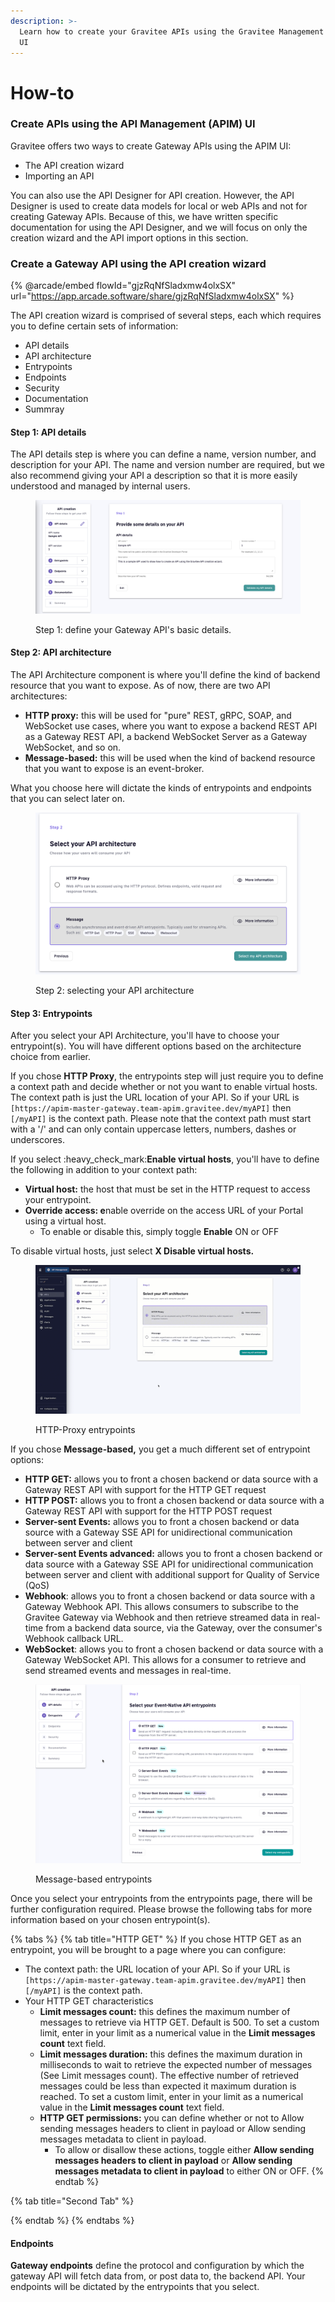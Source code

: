 ```yaml
---
description: >-
  Learn how to create your Gravitee APIs using the Gravitee Management Console
  UI
---
```


# How-to

### Create APIs using the API Management (APIM) UI

Gravitee offers two ways to create Gateway APIs using the APIM UI:

* The API creation wizard
* Importing an API

You can also use the API Designer for API creation. However, the API Designer is used to create data models for local or web APIs and not for creating Gateway APIs. Because of this, we have written specific documentation for using the API Designer, and we will focus on only the creation wizard and the API import options in this section.

### Create a Gateway API using the API creation wizard

{% @arcade/embed flowId="gjzRqNfSladxmw4olxSX" url="https://app.arcade.software/share/gjzRqNfSladxmw4olxSX" %}

The API creation wizard is comprised of several steps, each which requires you to define certain sets of information:

* API details
* API architecture
* Entrypoints
* Endpoints
* Security
* Documentation
* Summray

#### Step 1: API details

The API details step is where you can define a name, version number, and description for your API. The name and version number are required, but we also recommend giving your API a description so that it is more easily understood and managed by internal users.

<figure><img src="../../.gitbook/assets/Screen Shot 2023-03-15 at 12.38.10 PM.png" alt=""><figcaption><p>Step 1: define your Gateway API's basic details.</p></figcaption></figure>

#### Step 2: API architecture

The API Architecture component is where you'll define the kind of backend resource that you want to expose. As of now, there are two API architectures:

* **HTTP proxy:** this will be used for "pure" REST, gRPC, SOAP, and WebSocket use cases, where you want to expose a backend REST API as a Gateway REST API, a backend WebSocket Server as a Gateway WebSocket, and so on.
* **Message-based:** this will be used when the kind of backend resource that you want to expose is an event-broker.

What you choose here will dictate the kinds of entrypoints and endpoints that you can select later on.&#x20;

&#x20;

<figure><img src="../../.gitbook/assets/Screen Shot 2023-03-15 at 12.41.03 PM.png" alt=""><figcaption><p>Step 2: selecting your API architecture</p></figcaption></figure>

#### Step 3: Entrypoints

After you select your API Architecture, you'll have to choose your entrypoint(s). You will have different options based on the architecture choice from earlier.&#x20;

If you chose **HTTP Proxy**, the entrypoints step will just require you to define a context path and decide whether or not you want to enable virtual hosts. The context path is just the URL location of your API. So if your URL is `[https://apim-master-gateway.team-apim.gravitee.dev/myAPI]` then `[/myAPI]` is the context path. Please note that the context path must start with a '/' and can only contain uppercase letters, numbers, dashes or underscores.

If you select :heavy\_check\_mark:**Enable virtual hosts**, you'll have to define the following in addition to your context path:

* **Virtual host:** the host that must be set in the HTTP request to access your entrypoint.
* **Override access: e**nable override on the access URL of your Portal using a virtual host.
  * To enable or disable this, simply toggle **Enable** ON or OFF

To disable virtual hosts, just select **X Disable virtual hosts.**&#x20;

<figure><img src="../../.gitbook/assets/HTTP proxy entrypoints.gif" alt=""><figcaption><p>HTTP-Proxy entrypoints</p></figcaption></figure>

If you chose **Message-based,** you get a much different set of entrypoint options:

* **HTTP GET:** allows you to front a chosen backend or data source with a Gateway REST API with support for the HTTP GET request
* **HTTP POST:** allows you to front a chosen backend or data source with a Gateway REST API with support for the HTTP POST request
* **Server-sent Events:** allows you to front a chosen backend or data source with a Gateway SSE API for unidirectional communication between server and client
* **Server-sent Events advanced:** allows you to front a chosen backend or data source with a Gateway SSE API for unidirectional communication between server and client with additional support for Quality of Service (QoS)
* **Webhook**: allows you to front a chosen backend or data source with a Gateway Webhook API. This allows consumers to subscribe to the Gravitee Gateway via Webhook and then retrieve streamed data in real-time from a backend data source, via the Gateway, over the consumer's Webhook callback URL.
* **WebSocket**: allows you to front a chosen backend or data source with a Gateway WebSocket API. This allows for a consumer to retrieve and send streamed events and messages in real-time.

<figure><img src="../../.gitbook/assets/Message-based entrypoints.png" alt=""><figcaption><p>Message-based entrypoints</p></figcaption></figure>

Once you select your entrypoints from the entrypoints page, there will be further configuration required. Please browse the following tabs for more information based on your chosen entrypoint(s).

{% tabs %}
{% tab title="HTTP GET" %}
If you chose HTTP GET as an entrypoint, you will be brought to a page where you can configure:

* The context path: the URL location of your API. So if your URL is `[https://apim-master-gateway.team-apim.gravitee.dev/myAPI]` then `[/myAPI]` is the context path.
* Your HTTP GET characteristics
  * **Limit messages count:** this defines the maximum number of messages to retrieve via HTTP GET. Default is 500. To set a custom limit, enter in your limit as a numerical value in the **Limit messages count** text field.
  * **Limit messages duration:** this defines the maximum duration in milliseconds to wait to retrieve the expected number of messages (See Limit messages count). The effective number of retrieved messages could be less than expected it maximum duration is reached. To set a custom limit, enter in your limit as a numerical value in the **Limit messages count** text field.
  * **HTTP GET permissions:** you can define whether or not to Allow sending messages headers to client in payload or Allow sending messages metadata to client in payload.&#x20;
    * To allow or disallow these actions, toggle either **Allow sending messages headers to client in payload** or **Allow sending messages metadata to client in payload** to either ON or OFF.&#x20;
{% endtab %}

{% tab title="Second Tab" %}

{% endtab %}
{% endtabs %}

#### Endpoints

**Gateway endpoints** define the protocol and configuration by which the gateway API will fetch data from, or post data to, the backend API. Your endpoints will be dictated by the entrypoints that you select.&#x20;
